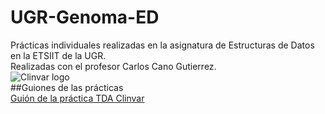 # UGR-Genoma-ED

Prácticas individuales realizadas en la asignatura de Estructuras de Datos en la ETSIIT de la UGR.  
Realizadas con el profesor Carlos Cano Gutierrez.  
  ![Clinvar logo](http://i.imgur.com/RWyGGgS.png)  
##Guiones de las prácticas  
[Guión de la práctica TDA Clinvar](https://www.dropbox.com/s/x2mtkdy7i6h08bc/documentacion_v1.pdf?dl=0)
